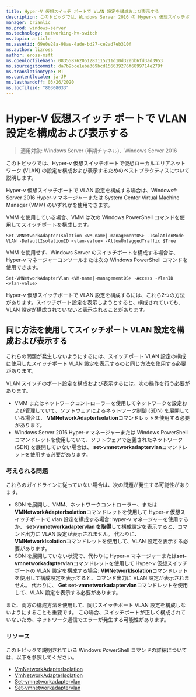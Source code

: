 ```yaml
---
title: Hyper-V 仮想スイッチ ポートで VLAN 設定を構成および表示する
description: このトピックでは、Windows Server 2016 の Hyper-v 仮想スイッチポートで仮想ローカルエリアネットワーク (VLAN) 設定を構成および表示するためのベストプラクティスについて説明します。
manager: brianlic
ms.prod: windows-server
ms.technology: networking-hv-switch
ms.topic: article
ms.assetid: 69e0e28a-98ae-4ade-bd27-ce2ad7eb310f
ms.author: lizross
author: eross-msft
ms.openlocfilehash: 083558762051283115211d10d32ebb6fd3ad3953
ms.sourcegitcommit: da7b9bce1eba369bcd156639276f6899714e279f
ms.translationtype: MT
ms.contentlocale: ja-JP
ms.lasthandoff: 03/26/2020
ms.locfileid: "80308033"
---
```

# <a name="configure-and-view-vlan-settings-on-hyper-v-virtual-switch-ports"></a>Hyper-V 仮想スイッチ ポートで VLAN 設定を構成および表示する

>適用対象: Windows Server (半期チャネル)、Windows Server 2016

このトピックでは、Hyper-v 仮想スイッチポートで仮想ローカルエリアネットワーク (VLAN) の設定を構成および表示するためのベストプラクティスについて説明します。

Hyper-v 仮想スイッチポートで VLAN 設定を構成する場合は、Windows&reg; Server 2016 Hyper-v マネージャーまたは System Center Virtual Machine Manager (VMM) のいずれかを使用できます。

VMM を使用している場合、VMM は次の Windows PowerShell コマンドを使用してスイッチポートを構成します。

```
Set-VMNetworkAdapterIsolation <VM-name|-managementOS> -IsolationMode VLAN -DefaultIsolationID <vlan-value> -AllowUntaggedTraffic $True
```
VMM を使用せず、Windows Server のスイッチポートを構成する場合は、Hyper-v マネージャーコンソールまたは次の Windows PowerShell コマンドを使用できます。
```
Set-VMNetworkAdapterVlan <VM-name|-managementOS> -Access -VlanID <vlan-value>
```

Hyper-v 仮想スイッチポートで VLAN 設定を構成するには、これら2つの方法があります。スイッチポート設定を表示しようとすると、構成されていても、VLAN 設定が構成されていないと表示されることがあります。

## <a name="use-the-same-method-to-configure-and-view-switch-port-vlan-settings"></a>同じ方法を使用してスイッチポート VLAN 設定を構成および表示する

これらの問題が発生しないようにするには、スイッチポート VLAN 設定の構成に使用したスイッチポート VLAN 設定を表示するのと同じ方法を使用する必要があります。

VLAN スイッチのポート設定を構成および表示するには、次の操作を行う必要があります。

- VMM またはネットワークコントローラーを使用してネットワークを設定および管理していて、ソフトウェアによるネットワーク制御 (SDN) を展開している場合は、 **VMNetworkAdapterIsolation**コマンドレットを使用する必要があります。 
- Windows Server 2016 Hyper-v マネージャーまたは Windows PowerShell コマンドレットを使用していて、ソフトウェアで定義されたネットワーク (SDN) を展開していない場合は、 **set-vmnetworkadaptervlan**コマンドレットを使用する必要があります。

### <a name="possible-issues"></a>考えられる問題

これらのガイドラインに従っていない場合は、次の問題が発生する可能性があります。

- SDN を展開し、VMM、ネットワークコントローラー、または**VMNetworkAdapterIsolation**コマンドレットを使用して Hyper-v 仮想スイッチポートで vlan 設定を構成する場合: hyper-v マネージャーを使用するか、 **set-vmnetworkadaptervlan を取得**して構成設定を表示すると、コマンド出力に VLAN 設定が表示されません。 代わりに、 **VMNetworkIsolation**コマンドレットを使用して、VLAN 設定を表示する必要があります。
- SDN を展開していない状況で、代わりに Hyper-v マネージャーまたは**set-vmnetworkadaptervlan**コマンドレットを使用して Hyper-v 仮想スイッチポートの VLAN 設定を構成する場合: **VMNetworkIsolation**コマンドレットを使用して構成設定を表示すると、コマンド出力に VLAN 設定が表示されません。 代わりに、 **Get set-vmnetworkadaptervlan**コマンドレットを使用して、VLAN 設定を表示する必要があります。

また、両方の構成方法を使用して、同じスイッチポート VLAN 設定を構成しないようにすることも重要です。 この場合、スイッチポートが正しく構成されていないため、ネットワーク通信でエラーが発生する可能性があります。

### <a name="resources"></a>リソース

このトピックで説明されている Windows PowerShell コマンドの詳細については、以下を参照してください。

- [VmNetworkAdapterIsolation](https://technet.microsoft.com/library/dn464283.aspx)
- [VmNetworkAdapterIsolation](https://technet.microsoft.com/library/dn464277.aspx)
- [Set-vmnetworkadaptervlan](https://technet.microsoft.com/library/hh848475.aspx)
- [Set-vmnetworkadaptervlan](https://technet.microsoft.com/library/hh848516.aspx)





